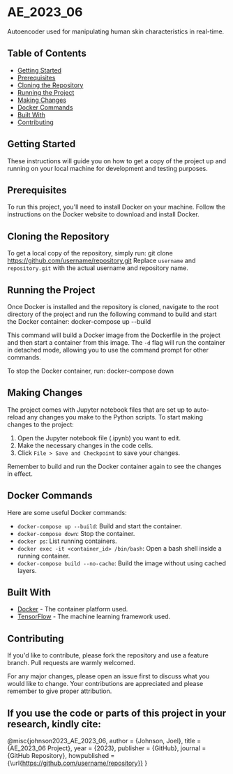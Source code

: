 # AE_2023_06
Autoencoder used for manipulating human skin characteristics in real-time.

## Table of Contents
- [Getting Started](#getting-started)
- [Prerequisites](#prerequisites)
- [Cloning the Repository](#cloning-the-repository)
- [Running the Project](#running-the-project)
- [Making Changes](#making-changes)
- [Docker Commands](#docker-commands)
- [Built With](#built-with)
- [Contributing](#contributing)

## Getting Started
These instructions will guide you on how to get a copy of the project up and running on your local machine for development and testing purposes.

## Prerequisites
To run this project, you'll need to install Docker on your machine. Follow the instructions on the Docker website to download and install Docker.

## Cloning the Repository
To get a local copy of the repository, simply run:
git clone https://github.com/username/repository.git
Replace `username` and `repository.git` with the actual username and repository name.

## Running the Project
Once Docker is installed and the repository is cloned, navigate to the root directory of the project and run the following command to build and start the Docker container:
docker-compose up --build

This command will build a Docker image from the Dockerfile in the project and then start a container from this image. The `-d` flag will run the container in detached mode, allowing you to use the command prompt for other commands.

To stop the Docker container, run:
docker-compose down

## Making Changes
The project comes with Jupyter notebook files that are set up to auto-reload any changes you make to the Python scripts. To start making changes to the project:

1. Open the Jupyter notebook file (.ipynb) you want to edit.
2. Make the necessary changes in the code cells.
3. Click `File > Save and Checkpoint` to save your changes.

Remember to build and run the Docker container again to see the changes in effect.

## Docker Commands
Here are some useful Docker commands:

- `docker-compose up --build`: Build and start the container.
- `docker-compose down`: Stop the container.
- `docker ps`: List running containers.
- `docker exec -it <container_id> /bin/bash`: Open a bash shell inside a running container.
- `docker-compose build --no-cache`: Build the image without using cached layers.

## Built With
- [Docker](https://www.docker.com/) - The container platform used.
- [TensorFlow](https://www.tensorflow.org/) - The machine learning framework used.

## Contributing
If you'd like to contribute, please fork the repository and use a feature branch. Pull requests are warmly welcomed. 

For any major changes, please open an issue first to discuss what you would like to change. Your contributions are appreciated and please remember to give proper attribution. 

## If you use the code or parts of this project in your research, kindly cite:
@misc{johnson2023_AE_2023_06,
author = {Johnson, Joel},
title = {AE_2023_06 Project},
year = {2023},
publisher = {GitHub},
journal = {GitHub Repository},
howpublished = {\url{https://github.com/username/repository}}
}
